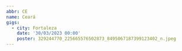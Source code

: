 ```yaml
---
abbr: CE
name: Ceará
gigs:
  - city: Fortaleza
    date: '30/03/2023 00:00'
    poster: 329244770_225665576502873_8495067187399123402_n.jpeg
---
```


